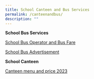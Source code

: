 ```yaml
---
title: School Canteen and Bus Services
permalink: /canteenandbus/
description: ""
---
```

**School Bus Services**

[School Bus Operator and Bus Fare](/files/school%20operator%20and%20bus%20fare.pdf)

[School Bus Advertisement](https://fernvalepri.moe.edu.sg/schoolbusadvertisement/)


**School Canteen**

[Canteen menu and price 2023](/files/canteen%20menu%20and%20price%202023.pdf)